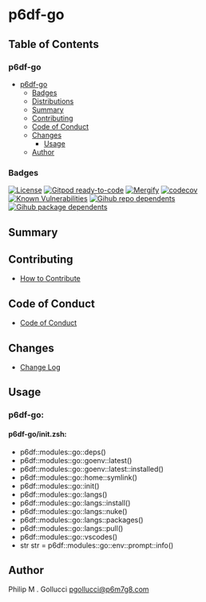 # p6df-go

## Table of Contents


### p6df-go
- [p6df-go](#p6df-go)
  - [Badges](#badges)
  - [Distributions](#distributions)
  - [Summary](#summary)
  - [Contributing](#contributing)
  - [Code of Conduct](#code-of-conduct)
  - [Changes](#changes)
    - [Usage](#usage)
  - [Author](#author)

### Badges

[![License](https://img.shields.io/badge/License-Apache%202.0-yellowgreen.svg)](https://opensource.org/licenses/Apache-2.0)
[![Gitpod ready-to-code](https://img.shields.io/badge/Gitpod-ready--to--code-blue?logo=gitpod)](https://gitpod.io/#https://github.com/p6m7g8/p6df-go)
[![Mergify](https://img.shields.io/endpoint.svg?url=https://gh.mergify.io/badges/p6m7g8/p6df-go/&style=flat)](https://mergify.io)
[![codecov](https://codecov.io/gh/p6m7g8/p6df-go/branch/master/graph/badge.svg?token=14Yj1fZbew)](https://codecov.io/gh/p6m7g8/p6df-go)
[![Known Vulnerabilities](https://snyk.io/test/github/p6m7g8/p6df-go/badge.svg?targetFile=package.json)](https://snyk.io/test/github/p6m7g8/p6df-go?targetFile=package.json)
[![Gihub repo dependents](https://badgen.net/github/dependents-repo/p6m7g8/p6df-go)](https://github.com/p6m7g8/p6df-go/network/dependents?dependent_type=REPOSITORY)
[![Gihub package dependents](https://badgen.net/github/dependents-pkg/p6m7g8/p6df-go)](https://github.com/p6m7g8/p6df-go/network/dependents?dependent_type=PACKAGE)

## Summary

## Contributing

- [How to Contribute](CONTRIBUTING.md)

## Code of Conduct

- [Code of Conduct](https://github.com/p6m7g8/.github/blob/master/CODE_OF_CONDUCT.md)

## Changes

- [Change Log](CHANGELOG.md)

## Usage

### p6df-go:

#### p6df-go/init.zsh:

- p6df::modules::go::deps()
- p6df::modules::go::goenv::latest()
- p6df::modules::go::goenv::latest::installed()
- p6df::modules::go::home::symlink()
- p6df::modules::go::init()
- p6df::modules::go::langs()
- p6df::modules::go::langs::install()
- p6df::modules::go::langs::nuke()
- p6df::modules::go::langs::packages()
- p6df::modules::go::langs::pull()
- p6df::modules::go::vscodes()
- str str = p6df::modules::go::env::prompt::info()



## Author

Philip M . Gollucci <pgollucci@p6m7g8.com>
